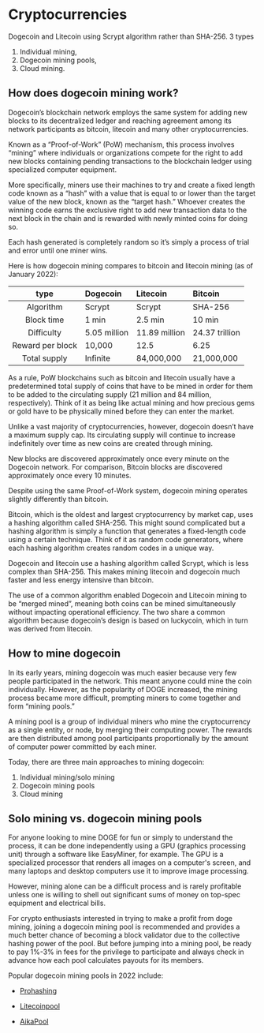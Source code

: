 # Cryptocurrencies

Dogecoin and Litecoin using Scrypt algorithm rather than SHA-256.
3 types
  1. Individual mining,
  2. Dogecoin mining pools,
  3. Cloud mining.

## How does dogecoin mining work?
Dogecoin’s blockchain network employs the same system for adding new blocks to its decentralized ledger and reaching agreement among its network participants as bitcoin, litecoin and many other cryptocurrencies.

Known as a “Proof-of-Work” (PoW) mechanism, this process involves “mining” where individuals or organizations compete for the right to add new blocks containing pending transactions to the blockchain ledger using specialized computer equipment.

More specifically, miners use their machines to try and create a fixed length code known as a “hash” with a value that is equal to or lower than the target value of the new block, known as the “target hash.” Whoever creates the winning code earns the exclusive right to add new transaction data to the next block in the chain and is rewarded with newly minted coins for doing so.

Each hash generated is completely random so it’s simply a process of trial and error until one miner wins.

Here is how dogecoin mining compares to bitcoin and litecoin mining (as of January 2022):

| type | Dogecoin      | Litecoin      | Bitcoin      |
| :---: | :--- | :--- | :--- |
| Algorithm |	Scrypt | Scrypt | SHA-256
| Block time | 1 min | 2.5 min | 10 min
| Difficulty | 5.05 million | 11.89 million | 24.37 trillion
| Reward per block | 10,000 | 12.5 | 6.25
| Total supply | Infinite | 84,000,000 | 21,000,000

As a rule, PoW blockchains such as bitcoin and litecoin usually have a predetermined total supply of coins that have to be mined in order for them to be added to the circulating supply (21 million and 84 million, respectively). Think of it as being like actual mining and how precious gems or gold have to be physically mined before they can enter the market.

Unlike a vast majority of cryptocurrencies, however, dogecoin doesn’t have a maximum supply cap. Its circulating supply will continue to increase indefinitely over time as new coins are created through mining.

New blocks are discovered approximately once every minute on the Dogecoin network. For comparison, Bitcoin blocks are discovered approximately once every 10 minutes.

Despite using the same Proof-of-Work system, dogecoin mining operates slightly differently than bitcoin.

Bitcoin, which is the oldest and largest cryptocurrency by market cap, uses a hashing algorithm called SHA-256. This might sound complicated but a hashing algorithm is simply a function that generates a fixed-length code using a certain technique. Think of it as random code generators, where each hashing algorithm creates random codes in a unique way.

Dogecoin and litecoin use a hashing algorithm called Scrypt, which is less complex than SHA-256. This makes mining litecoin and dogecoin much faster and less energy intensive than bitcoin.

The use of a common algorithm enabled Dogecoin and Litecoin mining to be “merged mined”, meaning both coins can be mined simultaneously without impacting operational efficiency. The two share a common algorithm because dogecoin’s design is based on luckycoin, which in turn was derived from litecoin.

## How to mine dogecoin
In its early years, mining dogecoin was much easier because very few people participated in the network. This meant anyone could mine the coin individually. However, as the popularity of DOGE increased, the mining process became more difficult, prompting miners to come together and form “mining pools.”

A mining pool is a group of individual miners who mine the cryptocurrency as a single entity, or node, by merging their computing power. The rewards are then distributed among pool participants proportionally by the amount of computer power committed by each miner.

Today, there are three main approaches to mining dogecoin:
  1. Individual mining/solo mining
  2. Dogecoin mining pools
  3. Cloud mining

## Solo mining vs. dogecoin mining pools

For anyone looking to mine DOGE for fun or simply to understand the process, it can be done independently using a GPU (graphics processing unit) through a software like EasyMiner, for example. The GPU is a specialized processor that renders all images on a computer's screen, and many laptops and desktop computers use it to improve image processing.

However, mining alone can be a difficult process and is rarely profitable unless one is willing to shell out significant sums of money on top-spec equipment and electrical bills.

For crypto enthusiasts interested in trying to make a profit from doge mining, joining a dogecoin mining pool is recommended and provides a much better chance of becoming a block validator due to the collective hashing power of the pool. But before jumping into a mining pool, be ready to pay 1%-3% in fees for the privilege to participate and always check in advance how each pool calculates payouts for its members.

Popular dogecoin mining pools in 2022 include:
  - [Prohashing](https://prohashing.com/)

  - [Litecoinpool](https://www.litecoinpool.org/)

  - [AikaPool](https://aikapool.com/doge/index.php?page=login)


